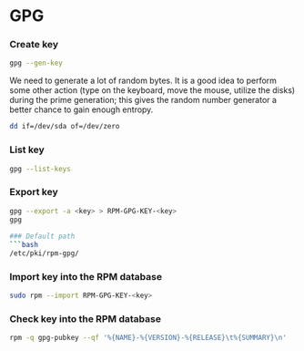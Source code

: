 # GPG

### Create key
```bash
gpg --gen-key
```
We need to generate a lot of random bytes. It is a good idea to perform
some other action (type on the keyboard, move the mouse, utilize the
disks) during the prime generation; this gives the random number
generator a better chance to gain enough entropy.
```bash
dd if=/dev/sda of=/dev/zero
```

### List key
```bash
gpg --list-keys
```
 
### Export key
```bash
gpg --export -a <key> > RPM-GPG-KEY-<key>
gpg
 
### Default path
```bash
/etc/pki/rpm-gpg/
```
 
### Import key into the RPM database
```bash
sudo rpm --import RPM-GPG-KEY-<key>
```
 
### Check key into the RPM database
```bash
rpm -q gpg-pubkey --qf '%{NAME}-%{VERSION}-%{RELEASE}\t%{SUMMARY}\n'
```
